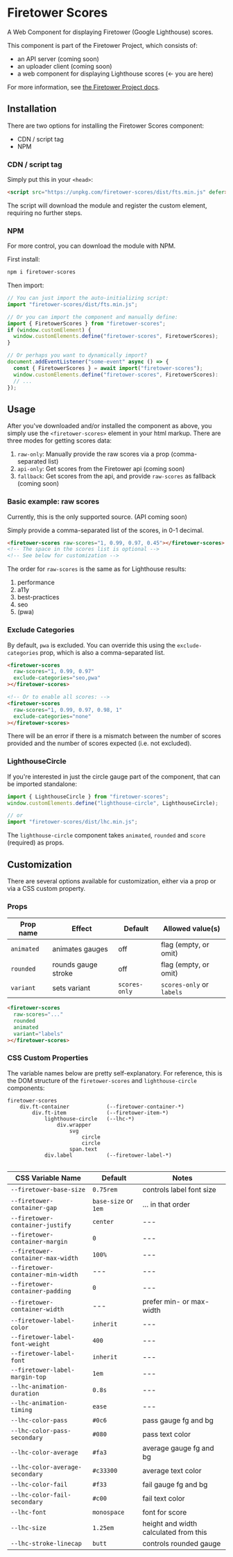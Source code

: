 # Firetower Scores

A Web Component for displaying Firetower (Google Lighthouse) scores.

This component is part of the Firetower Project, which consists of: 

- an API server (coming soon)
- an uploader client (coming soon)
- a web component for displaying Lighthouse scores (← you are here)

For more information, see [the Firetower Project docs](#).

## Installation

There are two options for installing the Firetower Scores component:

- CDN / script tag
- NPM

### CDN / script tag

Simply put this in your `<head>`:

```html
<script src="https://unpkg.com/firetower-scores/dist/fts.min.js" defer></script>
```

The script will download the module and register the custom element, requiring
no further steps.

### NPM

For more control, you can download the module with NPM.

First install:

```bash
npm i firetower-scores
```

Then import:

```js
// You can just import the auto-initializing script:
import "firetower-scores/dist/fts.min.js";

// Or you can import the component and manually define:
import { FiretowerScores } from "firetower-scores";
if (window.customElement) {
  window.customElements.define("firetower-scores", FiretowerScores);
}

// Or perhaps you want to dynamically import?
document.addEventListener("some-event" async () => {
  const { FiretowerScores } = await import("firetower-scores");
  window.customElements.define("firetower-scores", FiretowerScores):
  // ...
});
```

## Usage

After you've downloaded and/or installed the component as above, you simply use
the `<firetower-scores>` element in your html markup. There are three modes for
getting scores data:

1. `raw-only`: Manually provide the raw scores via a prop (comma-separated list)
2. `api-only`: Get scores from the Firetower api (coming soon)
3. `fallback`: Get scores from the api, and provide `raw-scores` as fallback (coming soon)

### Basic example: raw scores

Currently, this is the only supported source. (API coming soon)

Simply provide a comma-separated list of the scores, in 0-1 decimal.

```html
<firetower-scores raw-scores="1, 0.99, 0.97, 0.45"></firetower-scores>
<!-- The space in the scores list is optional -->
<!-- See below for customization -->
```

The order for `raw-scores` is the same as for Lighthouse results:

1. performance
2. a11y
3. best-practices
4. seo
5. (pwa)

### Exclude Categories

By default, `pwa` is excluded. You can override this using the
`exclude-categories` prop, which is also a comma-separated list.

```html
<firetower-scores 
  raw-scores="1, 0.99, 0.97"
  exclude-categories="seo,pwa"
></firetower-scores>

<!-- Or to enable all scores: -->
<firetower-scores 
  raw-scores="1, 0.99, 0.97, 0.98, 1"
  exclude-categories="none"
></firetower-scores>
```

There will be an error if there is a mismatch between the number of scores
provided and the number of scores expected (i.e. not excluded).


### LighthouseCircle

If you're interested in just the circle gauge part of the component, that can be
imported standalone:

```js
import { LighthouseCircle } from "firetower-scores";
window.customElements.define("lighthouse-circle", LighthouseCircle);

// or
import "firetower-scores/dist/lhc.min.js";
```

The `lighthouse-circle` component takes `animated`, `rounded` and `score`
(required) as props.

## Customization

There are several options available for customization, either via a prop or via
a CSS custom property.

### Props

| Prop name  | Effect              | Default       | Allowed value(s)          |
|------------|---------------------|---------------|---------------------------|
| `animated` | animates gauges     | off           | flag (empty, or omit)     |
| `rounded`  | rounds gauge stroke | off           | flag (empty, or omit)     |
| `variant`  | sets variant        | `scores-only` | `scores-only` or `labels` |

```html
<firetower-scores 
  raw-scores="..."
  rounded
  animated
  variant="labels"
></firetower-scores>
```

### CSS Custom Properties

The variable names below are pretty self-explanatory. For reference, this is the
DOM structure of the `firetower-scores` and `lighthouse-circle` components:

```
firetower-scores
    div.ft-container            (--firetower-container-*)
        div.ft-item             (--firetower-item-*)
            lighthouse-circle   (--lhc-*)
                div.wrapper
                    svg
                        circle
                        circle
                    span.text
            div.label           (--firetower-label-*)
        
```

| CSS Variable Name                 | Default              | Notes                                 |
|-----------------------------------|----------------------|---------------------------------------|
| `--firetower-base-size`           | `0.75rem`            | controls label font size              |
| `--firetower-container-gap`       | `base-size` or `1em` | … in that order                       |
| `--firetower-container-justify`   | `center`             | ---                                   |
| `--firetower-container-margin`    | `0`                  | ---                                   |
| `--firetower-container-max-width` | `100%`               | ---                                   |
| `--firetower-container-min-width` | ---                  | ---                                   |
| `--firetower-container-padding`   | `0`                  | ---                                   |
| `--firetower-container-width`     | ---                  | prefer min- or max-width              |
| `--firetower-label-color`         | `inherit`            | ---                                   |
| `--firetower-label-font-weight`   | `400`                | ---                                   |
| `--firetower-label-font`          | `inherit`            | ---                                   |
| `--firetower-label-margin-top`    | `1em`                | ---                                   |
| `--lhc-animation-duration`        | `0.8s`               | ---                                   |
| `--lhc-animation-timing`          | `ease`               | ---                                   |
| `--lhc-color-pass`                | `#0c6`               | pass gauge fg and bg                  |
| `--lhc-color-pass-secondary`      | `#080`               | pass text color                       |
| `--lhc-color-average`             | `#fa3`               | average gauge fg and bg               |
| `--lhc-color-average-secondary`   | `#c33300`            | average text color                    |
| `--lhc-color-fail`                | `#f33`               | fail gauge fg and bg                  |
| `--lhc-color-fail-secondary`      | `#c00`               | fail text color                       |
| `--lhc-font`                      | `monospace`          | font for score                        |
| `--lhc-size`                      | `1.25em`             | height and width calculated from this |
| `--lhc-stroke-linecap`            | `butt`               | controls rounded gauge                |
